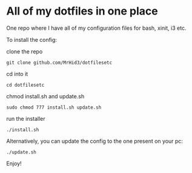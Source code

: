 # All of my dotfiles in one place

One repo where I have all of my configuration files for bash, xinit, i3 etc.

To install the config:

clone the repo

```
git clone github.com/MrHid3/dotfilesetc
```

cd into it

```
cd dotfilesetc
```

chmod install.sh and update.sh

```
sudo chmod 777 install.sh update.sh
```

run the installer

```
./install.sh
```

Alternatively, you can update the config to the one present on your pc:

```
./update.sh
```

Enjoy!
